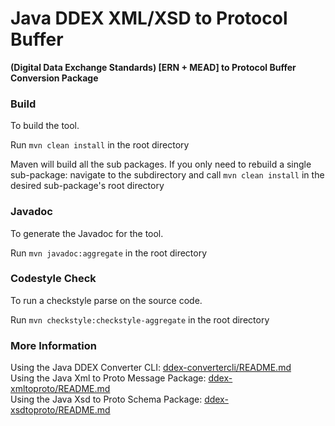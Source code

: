 # Java DDEX XML/XSD to Protocol Buffer
**(Digital Data Exchange Standards) [ERN + MEAD] to Protocol Buffer Conversion Package**

### Build
To build the tool.

Run `mvn clean install` in the root directory

Maven will build all the sub packages. If you only need to rebuild a single sub-package: 
navigate to the subdirectory and call `mvn clean install` in the desired sub-package's root directory

### Javadoc
To generate the Javadoc for the tool.

Run `mvn javadoc:aggregate` in the root directory

### Codestyle Check
To run a checkstyle parse on the source code.

Run `mvn checkstyle:checkstyle-aggregate` in the root directory

### More Information
Using the Java DDEX Converter CLI: [ddex-convertercli/README.md](ddex-convertercli/README.md)<br>
Using the Java Xml to Proto Message Package: [ddex-xmltoproto/README.md](ddex-xmltoproto/README.md)<br>
Using the Java Xsd to Proto Schema Package: [ddex-xsdtoproto/README.md](ddex-xsdtoproto/README.md)
